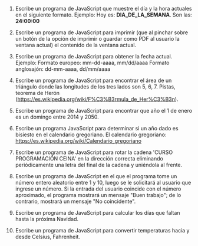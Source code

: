 1. Escribe un programa de JavaScript que muestre el día y la hora actuales en el siguiente formato.
   Ejemplo:
   Hoy es: **DIA_DE_LA_SEMANA**.
   Son las: **24:00:00**

2) Escribe un programa de JavaScript para imprimir (que al pinchar sobre un botón de la opción de imprimir o guardar como PDF al usuario la ventana actual) el contenido de la ventana actual.

3) Escribe un programa de JavaScript para obtener la fecha actual.
   Ejemplo:
   Formato europeo: mm-dd-aaaa, mm/dd/aaaa
   Formato anglosajón: dd-mm-aaaa, dd/mm/aaaa

4. Escribe un programa de JavaScript para encontrar el área de un triángulo donde las longitudes de los tres lados son 5, 6, 7. Pistas, teorema de Herón (https://es.wikipedia.org/wiki/F%C3%B3rmula_de_Her%C3%B3n).

5) Escribe un programa de JavaScript para encontrar que año el 1 de enero es un domingo entre 2014 y 2050.

6. Escribe un programa JavaScript para determinar si un año dado es bisiesto en el calendario gregoriano. El calendario gregoriano: https://es.wikipedia.org/wiki/Calendario_gregoriano

7) Escribe un programa de JavaScript para rotar la cadena 'CURSO PROGRAMACIÓN CEINA' en la dirección correcta eliminando periódicamente una letra del final de la cadena y uniéndola al frente.

8. Escribe un programa de JavaScript en el que el programa tome un número entero aleatorio entre 1 y 10, luego se le solicitará al usuario que ingrese un número. Si la entrada del usuario coincide con el número aproximado, el programa mostrará un mensaje "Buen trabajo"; de lo contrario, mostrará un mensaje "No coincidente".

9) Escribe un programa de JavaScript para calcular los días que faltan hasta la próxima Navidad.

10. Escribe un programa de JavaScript para convertir temperaturas hacia y desde Celsius, Fahrenheit.
